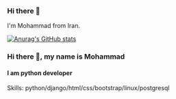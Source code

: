 ### Hi there 👋

I'm Mohammad from Iran.

[![Anurag's GitHub stats](https://github-readme-stats.vercel.app/api?username=Ayazadeh)](https://github.com/anuraghazra/github-readme-stats)

### Hi there 👋, my name is Mohammad
#### I am python developer

Skills: python/django/html/css/bootstrap/linux/postgresql





